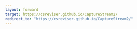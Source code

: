 ```yaml
---
layout: forward
target: https://csreviser.github.io/CaptureStream2/
redirect_to: "https://csreviser.github.io/CaptureStream2/"
---
```

